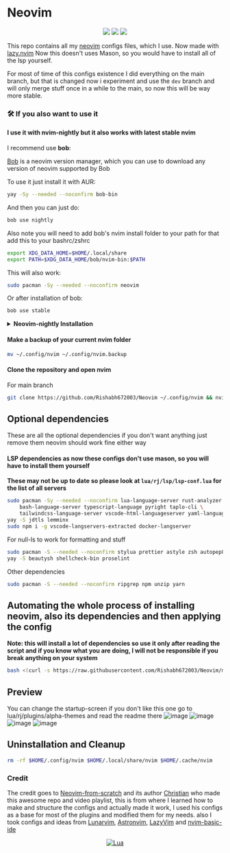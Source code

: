 <h1>Neovim</h1>

<center>

<a href="https://dotfyle.com/Rishabh672003/neovim"><img src="https://dotfyle.com/Rishabh672003/neovim/badges/plugins?style=for-the-badge" /></a>
<a href="https://dotfyle.com/Rishabh672003/neovim"><img src="https://dotfyle.com/Rishabh672003/neovim/badges/leaderkey?style=for-the-badge" /></a>
<a href="https://dotfyle.com/Rishabh672003/neovim"><img src="https://dotfyle.com/Rishabh672003/neovim/badges/plugin-manager?style=for-the-badge" /></a>

</center>

This repo contains all my [neovim](https://github.com/neovim/neovim) configs files, which I use. Now made with [lazy.nvim](https://github.com/folke/lazy.nvim)
Now this doesn't uses Mason, so you would have to install all of the lsp yourself.

For most of time of this configs existence I did everything on the main branch, but that is changed now i experiment and use the `dev` branch and will only merge stuff once in a while to the main, so now this will be way more stable.

### 🛠️ If you also want to use it

#### I use it with nvim-nightly but it also works with latest stable nvim

I recommend use **bob**:

[Bob](https://github.com/MordechaiHadad/bob) is a neovim version manager, which you can use to download any version of neovim supported by Bob

To use it just install it with AUR:

```bash
yay -Sy --needed --noconfirm bob-bin
```

And then you can just do:

```bash
bob use nightly
```

Also note you will need to add bob's nvim install folder to your path for that add this to your bashrc/zshrc

```bash
export XDG_DATA_HOME=$HOME/.local/share
export PATH=$XDG_DATA_HOME/bob/nvim-bin:$PATH
```

This will also work:

```bash
sudo pacman -Sy --needed --noconfirm neovim
```

Or after installation of bob:

```bash
bob use stable
```

<details>
  <summary><strong>Neovim-nightly Installation</strong></summary>

#### 1. Neovim-nightly as an appimage

```bash
curl -LO https://github.com/neovim/neovim/releases/download/nightly/nvim.appimage && sudo chmod +x nvim.appimage
```

#### 2. Build neovim from Source

```bash
#build dependencies
sudo pacman -Sy --needed --noconfirm git base-devel cmake unzip ninja tree-sitter curl
```

```bash
git clone https://github.com/neovim/neovim && cd neovim && make CMAKE_BUILD_TYPE=RelWithDebInfo && sudo make install
```

#### 3. Install neovim-git from AUR

```bash
yay -Sy neovim-nightly
```

</details>

#### Make a backup of your current nvim folder

```bash
mv ~/.config/nvim ~/.config/nvim.backup
```

#### Clone the repository and open nvim

For main branch

```bash
git clone https://github.com/Rishabh672003/Neovim ~/.config/nvim && nvim
```

## Optional dependencies

These are all the optional dependencies if you don't want anything just remove them neovim should work fine either way

#### LSP dependencies as now these configs don't use mason, so you will have to install them yourself

**These may not be up to date so please look at `lua/rj/lsp/lsp-conf.lua` for the list of all servers**

```bash
sudo pacman -Sy --needed --noconfirm lua-language-server rust-analyzer \
	bash-language-server typescript-language pyright taplo-cli \
	tailwindcss-language-server vscode-html-languageserver yaml-language-server
yay -S jdtls lemminx
sudo npm i -g vscode-langservers-extracted docker-langserver
```

For null-ls to work for formatting and stuff

```bash
sudo pacman -S --needed --noconfirm stylua prettier astyle zsh autopep8 python-black
yay -S beautysh shellcheck-bin proselint
```

Other dependencies

```bash
sudo pacman -S --needed --noconfirm ripgrep npm unzip yarn
```

## Automating the whole process of installing neovim, also its dependencies and then applying the config

**Note: this will install a lot of dependencies so use it only after reading the script and if you know what you are doing, I will not be responsible if you break anything on your system**

```bash
bash <(curl -s https://raw.githubusercontent.com/Rishabh672003/Neovim/main/install.sh)
```

## Preview

You can change the startup-screen if you don't like this one go to lua/rj/plugins/alpha-themes and read the readme there
![image](https://github.com/Rishabh672003/Neovim/assets/53911515/20c2dde6-c369-4bea-be24-eaf9ff359581)
![image](https://github.com/Rishabh672003/Neovim/assets/53911515/be32d082-6ade-4166-a63b-032749cef49d)
![image](https://github.com/Rishabh672003/Neovim/assets/53911515/2003cd47-61b3-4244-a2c0-5866c5159673)
![image](https://github.com/Rishabh672003/Neovim/assets/53911515/80b9cde3-af3e-477d-bb30-53358c7e5959)

## Uninstallation and Cleanup

```bash
rm -rf $HOME/.config/nvim $HOME/.local/share/nvim $HOME/.cache/nvim
```

### Credit

The credit goes to [Neovim-from-scratch](https://github.com/LunarVim/Neovim-from-scratch) and its author [Christian](https://github.com/ChristianChiarulli) who made this awesome repo and video playlist, this is from where I learned how to make and structure the configs and actually made it work, I used his configs as a base for most of the plugins and modified them for my needs.
also I took configs and ideas from [Lunarvim](https://github.com/LunarVim/LunarVim), [Astronvim](https://github.com/AstroNvim/AstroNvim), [LazyVim](https://github.com/LazyVim/LazyVim) and [nvim-basic-ide](https://github.com/lunarvim/nvim-basic-ide)

<div align="center" id="madewithlua">

[![Lua](https://img.shields.io/badge/Made%20with%20Lua-blue.svg?style=for-the-badge&logo=lua)](#madewithlua)

</div>
